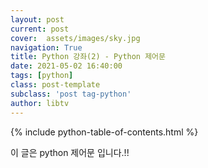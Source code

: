 ```yaml
---
layout: post
current: post
cover:  assets/images/sky.jpg
navigation: True
title: Python 강좌(2) - Python 제어문
date: 2021-05-02 16:40:00
tags: [python]
class: post-template
subclass: 'post tag-python'
author: libtv
---
```


{% include python-table-of-contents.html %}

이 글은 python 제어문 입니다.!!